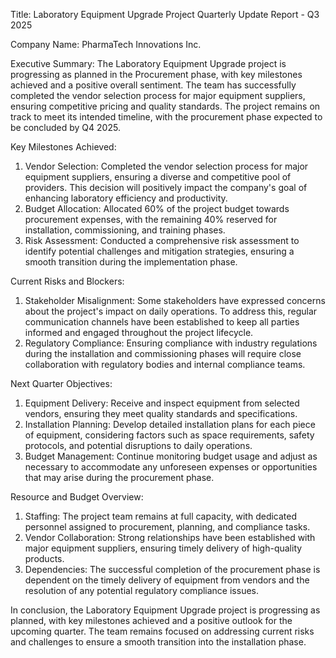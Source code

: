  Title: Laboratory Equipment Upgrade Project Quarterly Update Report - Q3 2025

Company Name: PharmaTech Innovations Inc.

Executive Summary:
The Laboratory Equipment Upgrade project is progressing as planned in the Procurement phase, with key milestones achieved and a positive overall sentiment. The team has successfully completed the vendor selection process for major equipment suppliers, ensuring competitive pricing and quality standards. The project remains on track to meet its intended timeline, with the procurement phase expected to be concluded by Q4 2025.

Key Milestones Achieved:
1. Vendor Selection: Completed the vendor selection process for major equipment suppliers, ensuring a diverse and competitive pool of providers. This decision will positively impact the company's goal of enhancing laboratory efficiency and productivity.
2. Budget Allocation: Allocated 60% of the project budget towards procurement expenses, with the remaining 40% reserved for installation, commissioning, and training phases.
3. Risk Assessment: Conducted a comprehensive risk assessment to identify potential challenges and mitigation strategies, ensuring a smooth transition during the implementation phase.

Current Risks and Blockers:
1. Stakeholder Misalignment: Some stakeholders have expressed concerns about the project's impact on daily operations. To address this, regular communication channels have been established to keep all parties informed and engaged throughout the project lifecycle.
2. Regulatory Compliance: Ensuring compliance with industry regulations during the installation and commissioning phases will require close collaboration with regulatory bodies and internal compliance teams.

Next Quarter Objectives:
1. Equipment Delivery: Receive and inspect equipment from selected vendors, ensuring they meet quality standards and specifications.
2. Installation Planning: Develop detailed installation plans for each piece of equipment, considering factors such as space requirements, safety protocols, and potential disruptions to daily operations.
3. Budget Management: Continue monitoring budget usage and adjust as necessary to accommodate any unforeseen expenses or opportunities that may arise during the procurement phase.

Resource and Budget Overview:
1. Staffing: The project team remains at full capacity, with dedicated personnel assigned to procurement, planning, and compliance tasks.
2. Vendor Collaboration: Strong relationships have been established with major equipment suppliers, ensuring timely delivery of high-quality products.
3. Dependencies: The successful completion of the procurement phase is dependent on the timely delivery of equipment from vendors and the resolution of any potential regulatory compliance issues.

In conclusion, the Laboratory Equipment Upgrade project is progressing as planned, with key milestones achieved and a positive outlook for the upcoming quarter. The team remains focused on addressing current risks and challenges to ensure a smooth transition into the installation phase.